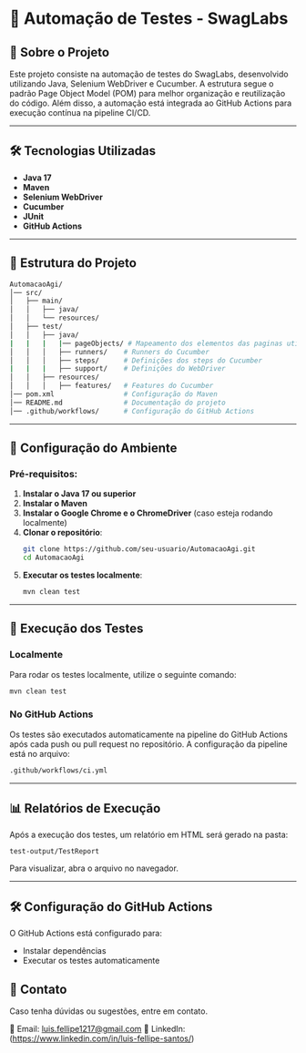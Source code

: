 # 🚀 Automação de Testes - SwagLabs

## 📌 Sobre o Projeto
Este projeto consiste na automação de testes do SwagLabs, desenvolvido utilizando Java, Selenium WebDriver e Cucumber. A estrutura segue o padrão Page Object Model (POM) para melhor organização e reutilização do código. Além disso, a automação está integrada ao GitHub Actions para execução contínua na pipeline CI/CD.

---

## 🛠️ Tecnologias Utilizadas
- **Java 17**
- **Maven**
- **Selenium WebDriver**
- **Cucumber**
- **JUnit**
- **GitHub Actions**

---

## 📂 Estrutura do Projeto
```bash
AutomacaoAgi/
│── src/
│   ├── main/
│   │   ├── java/
│   │   └── resources/     
│   ├── test/
│   │   ├── java/
|   |   |   |── pageObjects/ # Mapeamento dos elementos das paginas utilizadas na automação
│   │   │   ├── runners/    # Runners do Cucumber
│   │   │   ├── steps/      # Definições dos steps do Cucumber
|   |   |   ├── support/    # Definições do WebDriver
│   │   ├── resources/
│   │   │   ├── features/   # Features do Cucumber
│── pom.xml                 # Configuração do Maven
│── README.md               # Documentação do projeto
│── .github/workflows/      # Configuração do GitHub Actions
```

---

## 🔧 Configuração do Ambiente
### **Pré-requisitos:**
1. **Instalar o Java 17 ou superior**
2. **Instalar o Maven**
3. **Instalar o Google Chrome e o ChromeDriver** (caso esteja rodando localmente)
4. **Clonar o repositório**:
   ```bash
   git clone https://github.com/seu-usuario/AutomacaoAgi.git
   cd AutomacaoAgi
   ```
5. **Executar os testes localmente**:
   ```bash
   mvn clean test
   ```

---

## 🚀 Execução dos Testes
### **Localmente**
Para rodar os testes localmente, utilize o seguinte comando:
```bash
mvn clean test
```

### **No GitHub Actions**

Os testes são executados automaticamente na pipeline do GitHub Actions após cada push ou pull request no repositório.
A configuração da pipeline está no arquivo:
```bash
.github/workflows/ci.yml
```
---

## 📊 Relatórios de Execução
Após a execução dos testes, um relatório em HTML será gerado na pasta:
```
test-output/TestReport
```
Para visualizar, abra o arquivo no navegador.

---

## 🛠️ Configuração do GitHub Actions

O GitHub Actions está configurado para:
- Instalar dependências
- Executar os testes automaticamente

## 📌 Contato
Caso tenha dúvidas ou sugestões, entre em contato.

📧 Email: luis.fellipe1217@gmail.com
📌 LinkedIn: (https://www.linkedin.com/in/luis-fellipe-santos/)

